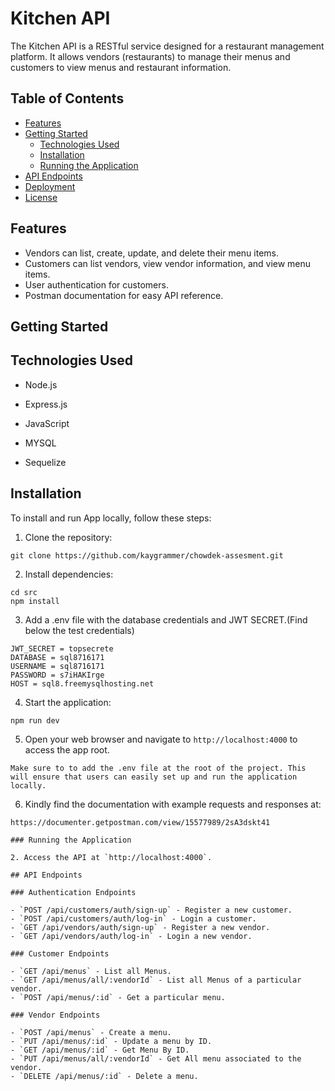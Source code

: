 # Kitchen API

The Kitchen API is a RESTful service designed for a restaurant management platform. It allows vendors (restaurants) to manage their menus and customers to view menus and restaurant information.

## Table of Contents

- [Features](#features)
- [Getting Started](#getting-started)
  - [Technologies Used](#Technologies-Used)
  - [Installation](#installation)
  - [Running the Application](#running-the-application)
- [API Endpoints](#api-endpoints)
- [Deployment](#deployment)
- [License](#license)

## Features

- Vendors can list, create, update, and delete their menu items.
- Customers can list vendors, view vendor information, and view menu items.
- User authentication for customers.
- Postman documentation for easy API reference.

## Getting Started

## Technologies Used

- Node.js

- Express.js

- JavaScript

- MYSQL

- Sequelize

## Installation

To install and run App locally, follow these steps:

1. Clone the repository:

```
git clone https://github.com/kaygrammer/chowdek-assesment.git
```

2. Install dependencies:

```
cd src
npm install
```

3. Add a .env file with the database credentials and JWT SECRET.(Find below the test credentials)

```
JWT_SECRET = topsecrete
DATABASE = sql8716171
USERNAME = sql8716171
PASSWORD = s7iHAKIrge
HOST = sql8.freemysqlhosting.net
```

4. Start the application:

```
npm run dev
```

5. Open your web browser and navigate to `http://localhost:4000` to access the app root.

```
Make sure to to add the .env file at the root of the project. This will ensure that users can easily set up and run the application locally.
```

6. Kindly find the documentation with example requests and responses at:

```
https://documenter.getpostman.com/view/15577989/2sA3dskt41

### Running the Application

2. Access the API at `http://localhost:4000`.

## API Endpoints

### Authentication Endpoints

- `POST /api/customers/auth/sign-up` - Register a new customer.
- `POST /api/customers/auth/log-in` - Login a customer.
- `GET /api/vendors/auth/sign-up` - Register a new vendor.
- `GET /api/vendors/auth/log-in` - Login a new vendor.

### Customer Endpoints

- `GET /api/menus` - List all Menus.
- `GET /api/menus/all/:vendorId` - List all Menus of a particular vendor.
- `POST /api/menus/:id` - Get a particular menu.

### Vendor Endpoints

- `POST /api/menus` - Create a menu.
- `PUT /api/menus/:id` - Update a menu by ID.
- `GET /api/menus/:id` - Get Menu By ID.
- `PUT /api/menus/all/:vendorId` - Get All menu associated to the vendor.
- `DELETE /api/menus/:id` - Delete a menu.
```

